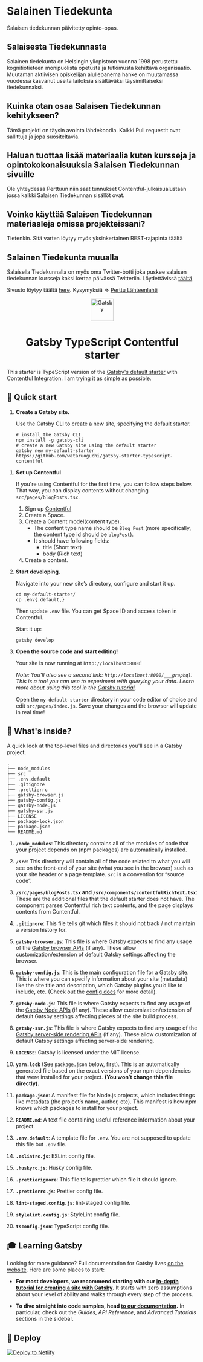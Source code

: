 # Salainen Tiedekunta

Salaisen tiedekunnan päivitetty opinto-opas.

## Salaisesta Tiedekunnasta

Salainen tiedekunta on Helsingin yliopistoon vuonna 1998 perustettu kognitiotieteen monipuolista opetusta ja tutkimusta kehittävä organisaatio. Muutaman aktiivisen opiskelijan alullepanema hanke on muutamassa vuodessa kasvanut useita laitoksia sisältäväksi täysimittaiseksi tiedekunnaksi.

## Kuinka otan osaa Salaisen Tiedekunnan kehitykseen?

Tämä projekti on täysin avointa lähdekoodia. Kaikki Pull requestit ovat sallittuja ja jopa suositeltavia.

## Haluan tuottaa lisää materiaalia kuten kursseja ja opintokokonaisuuksia Salaisen Tiedekunnan sivuille

Ole yhteydessä Perttuun niin saat tunnukset Contentful-julkaisualustaan jossa kaikki Salaisen Tiedekunnan sisällöt ovat.

## Voinko käyttää Salaisen Tiedekunnan materiaaleja omissa projekteissani?

Tietenkin. Sitä varten löytyy myös yksinkertainen REST-rajapinta täältä

## Salainen Tiedekunta muualla

Salaisella Tiedekunnalla on myös oma Twitter-botti joka puskee salaisen tiedekunnan kursseja kaksi kertaa päivässä Twitteriin. Löydettävissä [täältä](https://twitter.com/tiedekunta)

Sivusto löytyy täältä [here](https://tiedekunta.com). Kysymyksiä => [Perttu Lähteenlahti](https://lähteenlahti.fi)

<p align="center">
  <a href="https://www.gatsbyjs.org">
    <img alt="Gatsby" src="https://www.gatsbyjs.org/monogram.svg" width="60" />
  </a>
</p>
<h1 align="center">
  Gatsby TypeScript Contentful starter
</h1>

This starter is TypeScript version of the [Gatsby's default starter](https://github.com/gatsbyjs/gatsby-starter-default) with Contentful Integration. I am trying it as simple as possible.

## 🚀 Quick start

1.  **Create a Gatsby site.**

    Use the Gatsby CLI to create a new site, specifying the default starter.

    ```shell
    # install the Gatsby CLI
    npm install -g gatsby-cli
    # create a new Gatsby site using the default starter
    gatsby new my-default-starter https://github.com/wataruoguchi/gatsby-starter-typescript-contentful
    ```

1)  **Set up Contentful**

    If you're using Contentful for the first time, you can follow steps below. That way, you can display contents without changing `src/pages/blogPosts.tsx`.

    1. Sign up [Contentful](https://www.contentful.com/sign-up/)
    1. Create a Space.
    1. Create a Content model(content type).
       - The content type name should be `Blog Post` (more specifically, the content type id should be `blogPost`).
       - It should have following fields:
         - title (Short text)
         - body (Rich text)
    1. Create a content.

1)  **Start developing.**

    Navigate into your new site’s directory, configure and start it up.

    ```shell
    cd my-default-starter/
    cp .env{.default,}
    ```

    Then update `.env` file. You can get Space ID and access token in Contentful.

    Start it up:

    ```shell
    gatsby develop
    ```

1)  **Open the source code and start editing!**

    Your site is now running at `http://localhost:8000`!

    _Note: You'll also see a second link: _`http://localhost:8000/___graphql`_. This is a tool you can use to experiment with querying your data. Learn more about using this tool in the [Gatsby tutorial](https://www.gatsbyjs.org/tutorial/part-five/#introducing-graphiql)._

    Open the `my-default-starter` directory in your code editor of choice and edit `src/pages/index.js`. Save your changes and the browser will update in real time!

## 🧐 What's inside?

A quick look at the top-level files and directories you'll see in a Gatsby project.

    .
    ├── node_modules
    ├── src
    ├── .env.default
    ├── .gitignore
    ├── .prettierrc
    ├── gatsby-browser.js
    ├── gatsby-config.js
    ├── gatsby-node.js
    ├── gatsby-ssr.js
    ├── LICENSE
    ├── package-lock.json
    ├── package.json
    └── README.md

1.  **`/node_modules`**: This directory contains all of the modules of code that your project depends on (npm packages) are automatically installed.

2.  **`/src`**: This directory will contain all of the code related to what you will see on the front-end of your site (what you see in the browser) such as your site header or a page template. `src` is a convention for “source code”.

3.  **`/src/pages/blogPosts.tsx` and `/src/components/contentfulRichText.tsx`**: These are the additional files that the default starter does not have. The component parses Contentful rich text contents, and the page displays contents from Contentful.

4.  **`.gitignore`**: This file tells git which files it should not track / not maintain a version history for.

5.  **`gatsby-browser.js`**: This file is where Gatsby expects to find any usage of the [Gatsby browser APIs](https://www.gatsbyjs.org/docs/browser-apis/) (if any). These allow customization/extension of default Gatsby settings affecting the browser.

6.  **`gatsby-config.js`**: This is the main configuration file for a Gatsby site. This is where you can specify information about your site (metadata) like the site title and description, which Gatsby plugins you’d like to include, etc. (Check out the [config docs](https://www.gatsbyjs.org/docs/gatsby-config/) for more detail).

7.  **`gatsby-node.js`**: This file is where Gatsby expects to find any usage of the [Gatsby Node APIs](https://www.gatsbyjs.org/docs/node-apis/) (if any). These allow customization/extension of default Gatsby settings affecting pieces of the site build process.

8.  **`gatsby-ssr.js`**: This file is where Gatsby expects to find any usage of the [Gatsby server-side rendering APIs](https://www.gatsbyjs.org/docs/ssr-apis/) (if any). These allow customization of default Gatsby settings affecting server-side rendering.

9.  **`LICENSE`**: Gatsby is licensed under the MIT license.

10. **`yarn.lock`** (See `package.json` below, first). This is an automatically generated file based on the exact versions of your npm dependencies that were installed for your project. **(You won’t change this file directly).**

11. **`package.json`**: A manifest file for Node.js projects, which includes things like metadata (the project’s name, author, etc). This manifest is how npm knows which packages to install for your project.

12. **`README.md`**: A text file containing useful reference information about your project.

13. **`.env.default`**: A template file for `.env`. You are not supposed to update this file but `.env` file.

14. **`.eslintrc.js`**: ESLint config file.

15. **`.huskyrc.js`**: Husky config file.

16. **`.prettierignore`**: This file tells prettier which file it should ignore.

17. **`.prettierrc.js`**: Prettier config file.

18. **`lint-staged.config.js`**: lint-staged config file.

19. **`stylelint.config.js`**: StyleLint config file.

20. **`tsconfig.json`**: TypeScript config file.

## 🎓 Learning Gatsby

Looking for more guidance? Full documentation for Gatsby lives [on the website](https://www.gatsbyjs.org/). Here are some places to start:

- **For most developers, we recommend starting with our [in-depth tutorial for creating a site with Gatsby](https://www.gatsbyjs.org/tutorial/).** It starts with zero assumptions about your level of ability and walks through every step of the process.

- **To dive straight into code samples, head [to our documentation](https://www.gatsbyjs.org/docs/).** In particular, check out the _Guides_, _API Reference_, and _Advanced Tutorials_ sections in the sidebar.

## 💫 Deploy

[![Deploy to Netlify](https://www.netlify.com/img/deploy/button.svg)](https://app.netlify.com/start/deploy?repository=https://github.com/gatsbyjs/gatsby-starter-default)
